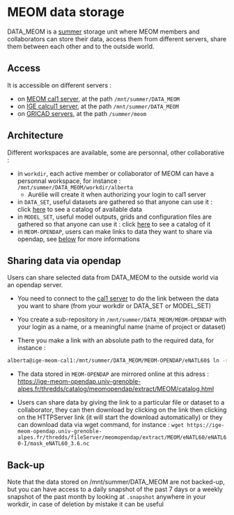 # MEOM data storage

DATA_MEOM is a [summer](https://summer.univ-grenoble-alpes.fr/) storage unit where MEOM members and collaborators can store their data, access them from different servers, share them between each other and to the outside world.

## Access

It is accessible on different servers :
  - on [MEOM cal1 server](https://github.com/meom-group/tutos/blob/master/cal1/README.md), at the path ```/mnt/summer/DATA_MEOM```
  - on [IGE calcul1 server](https://github.com/IGE-numerique/ige-calcul/blob/main/schedulers/slurm/slurm.md), at the path ```/mnt/summer/DATA_MEOM```
  - on [GRICAD servers](https://github.com/meom-group/tutos/tree/master/gricad), at the path ```/summer/meom```

## Architecture

Different workspaces are available, some are personnal, other collaborative :
  - in ```workdir```, each active member or collaborator of MEOM can have a personnal workspace, for instance : ```/mnt/summer/DATA_MEOM/workdir/alberta```
    - Aurélie will create it when authorizing your login to cal1 server
  - in ```DATA_SET```, useful datasets are gathered so that anyone can use it : click [here](https://github.com/meom-group/data-tools-inventory/tree/main#data-inventory) to see a catalog of available data
  - in ```MODEL_SET```, useful model outputs, grids and configuration files are gathered so that anyone can use it : click [here](https://github.com/meom-group/data-tools-inventory/tree/main#data-inventory) to see a catalog of it
  - in ```MEOM-OPENDAP```, users can make links to data they want to share via opendap, see [below](https://github.com/meom-group/tutos/blob/master/summer.md#sharing-data-via-opendap) for more informations

## Sharing data via opendap

Users can share selected data from DATA_MEOM to the outside world via an opendap server.

- You need to connect to the [cal1 server](https://github.com/meom-group/tutos/blob/master/cal1/README.md) to do the link between the data you want to share (from your workdir or DATA_SET or MODEL_SET)

- You create a sub-repository in ```/mnt/summer/DATA_MEOM/MEOM-OPENDAP``` with your login as a name, or a meaningful name (name of project or dataset)

- There you make a link with an absolute path to the required data, for instance :

```bash 
alberta@ige-meom-cal1:/mnt/summer/DATA_MEOM/MEOM-OPENDAP/eNATL60$ ln -sf /mnt/summer/DATA_MEOM/MODEL_SET/eNATL60/eNATL60-I eNATL60-I
```
- The data stored in ```MEOM-OPENDAP``` are mirrored online at this adress : https://ige-meom-opendap.univ-grenoble-alpes.fr/thredds/catalog/meomopendap/extract/MEOM/catalog.html

- Users can share data by giving the link to a particular file or dataset to a collaborator, they can then download by clicking on the link then clicking on the HTTPServer link (it will start the download automatically) or they can download data via wget command, for instance : ```wget https://ige-meom-opendap.univ-grenoble-alpes.fr/thredds/fileServer/meomopendap/extract/MEOM/eNATL60/eNATL60-I/mask_eNATL60_3.6.nc```

## Back-up

Note that the data stored on /mnt/summer/DATA_MEOM are not backed-up, but you can have access to a daily snapshot of the past 7 days or a weekly snapshot of the past month by looking at ```.snapshot``` anywhere in your workdir, in case of deletion by mistake it can be useful

